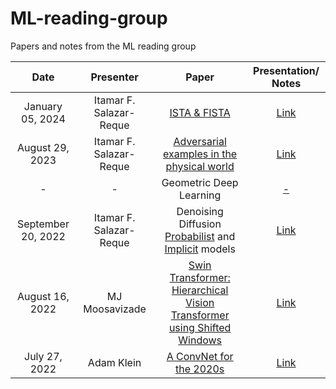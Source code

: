 # ML-reading-group
Papers and notes from the ML reading group

[//]: # (https://github.com/itamarsalazar/ML-reading-group)

| Date | Presenter | Paper | Presentation/ Notes |
| :-----------: | :-----------: | :-----------: | :-----------: |
| January 05, 2024 | Itamar F. Salazar-Reque | [ISTA & FISTA](https://www.math.mcgill.ca/yyang/comp/papers/FISTA.pdf)| [Link](https://github.com/itamarsalazar/ML-reading-group/blob/main/presentations/beck2009_FISTA.pdf)|
| August 29, 2023 | Itamar F. Salazar-Reque | [Adversarial examples in the physical world](https://arxiv.org/pdf/1607.02533.pdf)| [Link](https://github.com/itamarsalazar/ML-reading-group/blob/3b7069d4b9bea56860838c579da075fef9c14da7/presentations/kurakin2018_adversarial_examples_physical_world.pdf)|
| - | - |Geometric Deep Learning|[-](https://github.com/itamarsalazar/ML-reading-group)|
| September 20, 2022 | Itamar F. Salazar-Reque | Denoising Diffusion [Probabilist](https://openreview.net/pdf?id=St1giarCHLP) and [Implicit](https://proceedings.neurips.cc/paper/2020/hash/4c5bcfec8584af0d967f1ab10179ca4b-Abstract.html) models| [Link](https://github.com/itamarsalazar/ML-reading-group/blob/main/presentations/DenoisingDifussion_Probabilistic_Implicit_models.pdf)|
| August 16, 2022 | MJ Moosavizade | [Swin Transformer: Hierarchical Vision Transformer using Shifted Windows](https://openaccess.thecvf.com/content/ICCV2021/papers/Liu_Swin_Transformer_Hierarchical_Vision_Transformer_Using_Shifted_Windows_ICCV_2021_paper.pdf)| [Link](https://github.com/itamarsalazar/ML-reading-group/blob/main/presentations/Shifted-Window%20Transformers_by_MJ%20Moosavizade.pdf)|
| July 27, 2022 | Adam Klein | [A ConvNet for the 2020s](https://openaccess.thecvf.com/content/CVPR2022/papers/Liu_A_ConvNet_for_the_2020s_CVPR_2022_paper.pdf)| [Link](https://github.com/itamarsalazar/ML-reading-group/blob/main/presentations/A%20ConvNet%20for%20the%202020s_paper_by_Adam_Klein.pdf)|


